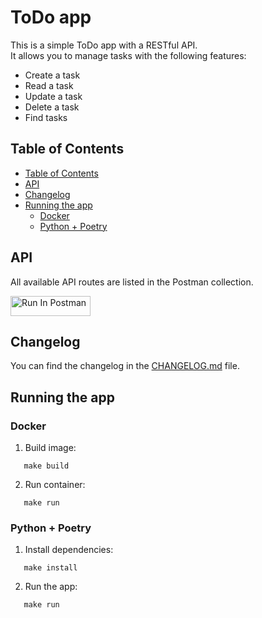 # ToDo app

This is a simple ToDo app with a RESTful API. \
It allows you to manage tasks with the following features:

- Create a task
- Read a task
- Update a task
- Delete a task
- Find tasks

## Table of Contents

- [Table of Contents](#table-of-contents)
- [API](#api)
- [Changelog](#changelog)
- [Running the app](#running-the-app)
  - [Docker](#docker)
  - [Python + Poetry](#python--poetry)

## API

All available API routes are listed in the Postman collection.

[<img src="https://run.pstmn.io/button.svg" alt="Run In Postman" style="width: 128px; height: 32px;">](https://app.getpostman.com/run-collection/18220726-4e35b1e4-c93e-4e3f-9da8-567df2ee4e02?action=collection%2Ffork&source=rip_markdown&collection-url=entityId%3D18220726-4e35b1e4-c93e-4e3f-9da8-567df2ee4e02%26entityType%3Dcollection%26workspaceId%3Def145b73-8364-42bb-bcd4-f7bce58058e2)

## Changelog

You can find the changelog in the [CHANGELOG.md](CHANGELOG.md) file.

## Running the app

### Docker

1. Build image:

```shell
   make build
```

2. Run container:

```shell
   make run
```

### Python + Poetry

1. Install dependencies:

```shell
   make install
```

2. Run the app:

```shell
   make run
```
